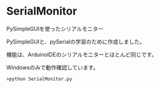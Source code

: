 # SerialMonitor
PySimpleGUIを使ったシリアルモニター

PySimpleGUIと、pySerialの学習のために作成しました。

機能は、ArduinoIDEのシリアルモニターとほとんど同じです。

Windowsのみで動作確認しています。

```
>python SerialMonitor.py
```


